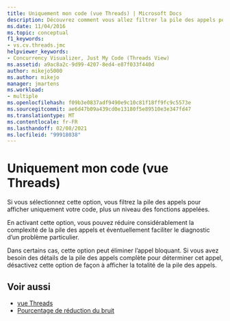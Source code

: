 ```yaml
---
title: Uniquement mon code (vue Threads) | Microsoft Docs
description: Découvrez comment vous allez filtrer la pile des appels pour afficher uniquement votre code plus un niveau de fonctions appelées si vous sélectionnez l’option Uniquement mon code.
ms.date: 11/04/2016
ms.topic: conceptual
f1_keywords:
- vs.cv.threads.jmc
helpviewer_keywords:
- Concurrency Visualizer, Just My Code (Threads View)
ms.assetid: a9ac8a2c-9d99-4207-8ed4-e87f033f440d
author: mikejo5000
ms.author: mikejo
manager: jmartens
ms.workload:
- multiple
ms.openlocfilehash: f09b3e0837adf9490e9c10c81f18ff9fc9c5573e
ms.sourcegitcommit: ae6d47b09a439cd0e13180f5e89510e3e347fd47
ms.translationtype: MT
ms.contentlocale: fr-FR
ms.lasthandoff: 02/08/2021
ms.locfileid: "99918038"
---
```

# <a name="just-my-code-threads-view"></a>Uniquement mon code (vue Threads)
Si vous sélectionnez cette option, vous filtrez la pile des appels pour afficher uniquement votre code, plus un niveau des fonctions appelées.

 En activant cette option, vous pouvez réduire considérablement la complexité de la pile des appels et éventuellement faciliter le diagnostic d’un problème particulier.

 Dans certains cas, cette option peut éliminer l’appel bloquant. Si vous avez besoin des détails de la pile des appels complète pour déterminer cet appel, désactivez cette option de façon à afficher la totalité de la pile des appels.

## <a name="see-also"></a>Voir aussi
- [vue Threads](../profiling/threads-view-parallel-performance.md)
- [Pourcentage de réduction du bruit](../profiling/noise-reduction-percentage.md)
